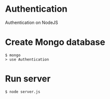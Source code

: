# Authentication
Authentication on NodeJS

# Create Mongo database
```
$ mongo
> use Authentication
```

# Run server
`$ node server.js`